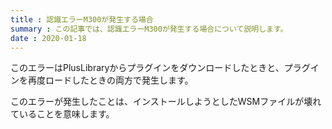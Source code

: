 ```yaml
---
title : 認識エラーM300が発生する場合
summary : この記事では、認識エラーM300が発生する場合について説明します。
date : 2020-01-18
---
```


このエラーはPlusLibraryからプラグインをダウンロードしたときと、プラグインを再度ロードしたときの両方で発生します。

このエラーが発生したことは、インストールしようとしたWSMファイルが壊れていることを意味します。